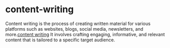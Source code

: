# content-writing
Content writing is the process of creating written material for various platforms such as websites, blogs, social media, newsletters, and more.<a href="https://techzone-agency.com/">content writing</a> It involves crafting engaging, informative, and relevant content that is tailored to a specific target audience. 
